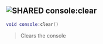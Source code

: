 ## ![](images/shared.png "SHARED") console:clear

```lua
void console:clear()
```

> Clears the console
